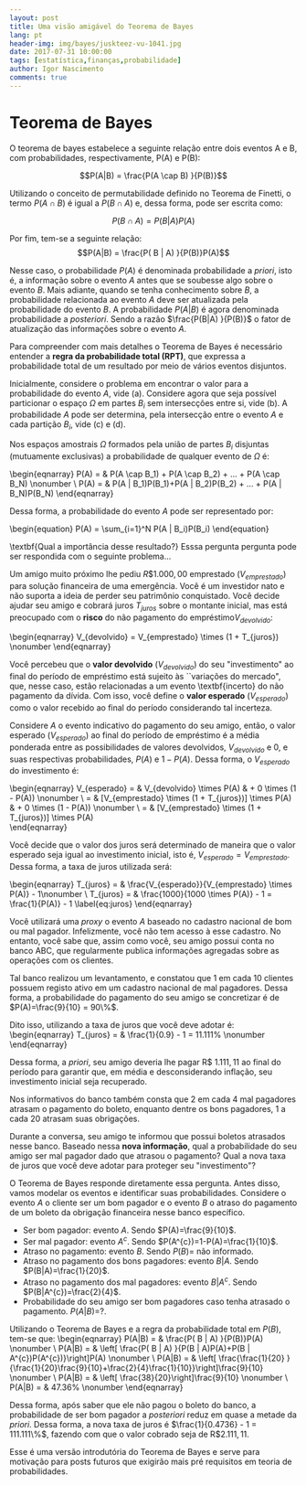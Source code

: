 ```yaml
---
layout: post
title: Uma visão amigável do Teorema de Bayes
lang: pt
header-img: img/bayes/juskteez-vu-1041.jpg
date: 2017-07-31 10:00:00
tags: [estatística,finanças,probabilidade]
author: Igor Nascimento
comments: true
---
```

<link href='https://fonts.googleapis.com/css?family=Rock Salt' rel='stylesheet'>
<link href='https://fonts.googleapis.com/css?family=Sofia' rel='stylesheet'>

# Teorema de Bayes

O teorema de bayes estabelece a seguinte relação entre dois eventos A e B, com probabilidades, respectivamente, P(A) e P(B):

$$P(A|B) = \frac{P(A \cap B) }{P(B)}$$



Utilizando o conceito de permutabilidade definido no Teorema de Finetti, o termo $P(A \cap B)$ é igual a $P( B \cap A )$ e, dessa forma, pode ser escrita como:

$$P( B  \cap A ) = P( B | A)P(A)$$


Por fim, tem-se a seguinte relação:
$$P(A|B) = \frac{P( B | A) }{P(B)}P(A)$$

Nesse caso, o probabilidade $P(A)$ é denominada probabilidade a *priori*, isto é, a informação sobre o evento $A$ antes que se soubesse algo sobre o evento $B$. Mais adiante, quando se tenha conhecimento sobre $B$, a probabilidade relacionada ao evento $A$ deve ser atualizada pela probabilidade do evento $B$. A probabilidade $P(A|B)$ é agora denominada probabilidade a *posteriori*. Sendo a razão  $\frac{P(B|A) }{P(B)}$ o fator de atualização das informações sobre o evento $A$.

Para compreender com mais detalhes o Teorema de Bayes é necessário entender a **regra da probabilidade total (RPT)**, que expressa a probabilidade total de um resultado por meio de vários eventos disjuntos. 

Inicialmente, considere o problema em encontrar o valor para a probabilidade do evento $A$, vide (a). Considere agora que seja possível particionar o espaço $\Omega$ em partes $B_i$ sem intersecções entre si, vide (b). A probabilidade $A$ pode ser determina, pela intersecção entre o evento $A$ e cada partição $B_i$, vide (c) e (d).


Nos espaços amostrais $\Omega$ formados pela união de partes $B_i$ disjuntas (mutuamente exclusivas) a probabilidade de qualquer evento de $\Omega$ é:

\begin{eqnarray}
P(A) = & P(A \cap B_1) + P(A \cap B_2) + ... + P(A \cap B_N) \nonumber \\
P(A) = & P(A | B_1)P(B_1)+P(A | B_2)P(B_2) + ... + P(A | B_N)P(B_N) 
\end{eqnarray}

Dessa forma, a probabilidade do evento $A$ pode ser representado por:

\begin{equation}
P(A) = \sum_{i=1}^N P(A | B_i)P(B_i)
\end{equation}


\textbf{Qual a importância desse resultado?} Esssa pergunta pergunta pode ser respondida com o seguinte problema...


Um amigo muito próximo lhe pediu $R\$ 1.000,00$ emprestado ($V_{emprestado}$) para solução financeira de uma emergência. Você é um investidor nato e não suporta a ideia de perder seu patrimônio conquistado. Você decide ajudar seu amigo e cobrará juros $T_{juros}$ sobre o montante inicial, mas está preocupado com o **risco** do não pagamento do empréstimo$V_{devolvido}$:

\begin{eqnarray}
V_{devolvido} = V_{emprestado} \times (1 + T_{juros}) \nonumber 
\end{eqnarray}


Você percebeu que o **valor devolvido** ($V_{devolvido}$) do seu "investimento" ao final do período de empréstimo está sujeito às ``variações do mercado", que, nesse caso, estão relacionadas a um evento \textbf{incerto} do não pagamento da dívida. Com isso, você define o **valor esperado** ($V_{esperado}$) como o valor recebido ao final do período considerando tal incerteza.

Considere $A$ o evento indicativo do pagamento do seu amigo, então, o valor esperado  ($V_{esperado}$) ao final do período de empréstimo é a média ponderada entre as possibilidades de valores devolvidos, $V_{devolvido}$ e $0$, e suas respectivas probabilidades, $P(A)$ e $1 - P(A)$. Dessa forma, o $V_{esperado}$ do investimento é:

\begin{eqnarray}
V_{esperado}  = &  V_{devolvido} \times P(A)                    & + 0 \times (1 - P(A)) \nonumber \\
 = &  [V_{emprestado} \times (1 + T_{juros})] \times P(A)  & + 0 \times (1 - P(A)) \nonumber \\
 = &  [V_{emprestado} \times (1 + T_{juros})] \times P(A)   
\end{eqnarray}

 Você decide que o valor dos juros  será determinado de maneira que o valor esperado seja igual ao investimento inicial, isto é, $V_{esperado}=V_{emprestado}$. Dessa forma, a taxa de juros utilizada será:

\begin{eqnarray}
 T_{juros} = & \frac{V_{esperado}}{V_{emprestado} \times P(A)} - 1\nonumber \\
 T_{juros} = & \frac{1000}{1000 \times P(A)} - 1 = \frac{1}{P(A)} - 1
 \label{eq:juros}
\end{eqnarray}

Você utilizará uma *proxy* o evento $A$ baseado no cadastro nacional de bom ou mal pagador. Infelizmente, você não tem acesso à esse cadastro. No entanto, você sabe que, assim como você, seu amigo possui conta no banco ABC, que regularmente publica informações agregadas sobre as operações com os clientes. 

Tal banco realizou um levantamento, e constatou que $1$ em cada $10$ clientes possuem registo ativo em um cadastro nacional de mal pagadores.  Dessa forma, a probabilidade do pagamento do seu amigo se concretizar é de $P(A)=\frac{9}{10} = 90\%$.

Dito isso, utilizando a taxa de juros que você deve adotar é:
\begin{eqnarray}
 T_{juros} = & \frac{1}{0.9} - 1 = 11.111\% \nonumber
\end{eqnarray}

Dessa forma, a *priori*, seu amigo deveria lhe pagar R\$ $1.111,11$ ao final do período para garantir que, em média e desconsiderando inflação, seu investimento inicial seja recuperado.

Nos informativos do banco também consta que $2$ em cada $4$ mal pagadores atrasam o pagamento do boleto, enquanto dentre os bons pagadores, $1$ a cada $20$ atrasam suas obrigações. 

Durante a conversa, seu amigo te informou que possui boletos atrasados nesse banco. Baseado nessa **nova informação**, qual a probabilidade do seu amigo ser mal pagador dado que atrasou o pagamento? Qual a nova taxa de juros que você deve adotar para proteger seu "investimento"?

O Teorema de Bayes responde diretamente essa pergunta. Antes disso, vamos modelar os eventos e identificar suas probabilidades. Considere o evento $A$ o cliente ser um bom pagador e o evento $B$ o atraso do pagamento de um boleto da obrigação financeira nesse banco específico. 

- Ser bom pagador: evento $A$. Sendo $P(A)=\frac{9}{10}$.
- Ser mal pagador: evento $A^{c}$. Sendo $P(A^{c})=1-P(A)=\frac{1}{10}$.
- Atraso no pagamento: evento $B$. Sendo $P(B)=$ não informado.
- Atraso no pagamento dos bons pagadores: evento $B|A$. Sendo $P(B|A)=\frac{1}{20}$.
- Atraso no pagamento dos mal pagadores: evento $B|A^{c}$. Sendo $P(B|A^{c})=\frac{2}{4}$.
- Probabilidade do seu amigo ser bom pagadores caso tenha atrasado o pagamento. $P(A|B)=$?.

Utilizando o Teorema de Bayes e a  regra da probabilidade total em $P(B)$, tem-se que:
\begin{eqnarray}
P(A|B) = &  \frac{P( B | A) }{P(B)}P(A) \nonumber \\
P(A|B) = & \left[ \frac{P( B | A) }{P(B | A)P(A)+P(B | A^{c})P(A^{c})}\right]P(A) \nonumber \\
P(A|B) = &  \left[ \frac{\frac{1}{20} }{\frac{1}{20}\frac{9}{10}+\frac{2}{4}\frac{1}{10}}\right]\frac{9}{10} \nonumber \\
P(A|B) = &  \left[ \frac{38}{20}\right]\frac{9}{10}  \nonumber \\
P(A|B) = &   47.36\%  \nonumber
\end{eqnarray}

Dessa forma, após saber que ele não pagou o boleto do banco, a probabilidade de ser bom pagador a *posteriori* reduz em quase a metade da *priori*. Dessa forma, a nova taxa de juros é $\frac{1}{0.4736} - 1 = 111.111\%$, fazendo com que o valor cobrado seja de R\$$2.111,11$.

Esse é uma versão introdutória do Teorema de Bayes e serve para motivação para posts futuros que exigirão mais pré requisitos em teoria de probabilidades.

